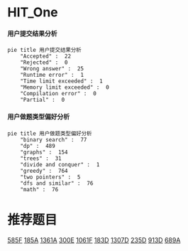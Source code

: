 # HIT_One

<!-- tabs:start -->



#### **用户提交结果分析**

```mermaid
pie title 用户提交结果分析
    "Accepted" :  22
    "Rejected" :  0
    "Wrong answer" :  25
    "Runtime error" :  1
    "Time limit exceeded" :  1
    "Memory limit exceeded" :  0
    "Compilation error" :  0
    "Partial" :  0
```

#### **用户做题类型偏好分析**

```mermaid
pie title 用户做题类型偏好分析
    "binary search" :  77
    "dp" :  489
    "graphs" :  154
    "trees" :  31
    "divide and conquer" :  1
    "greedy" :  764
    "two pointers" :  5
    "dfs and similar" :  76
    "math" :  76
```



<!-- tabs:end -->
# 推荐题目
[585F](https://codeforces.com/contest/585/problem/F)
[185A](https://codeforces.com/contest/185/problem/A)
[1361A](https://codeforces.com/contest/1361/problem/A)
[300E](https://codeforces.com/contest/300/problem/E)
[1061F](https://codeforces.com/contest/1061/problem/F)
[183D](https://codeforces.com/contest/183/problem/D)
[1307D](https://codeforces.com/contest/1307/problem/D)
[235D](https://codeforces.com/contest/235/problem/D)
[913D](https://codeforces.com/contest/913/problem/D)
[689A](https://codeforces.com/contest/689/problem/A)
